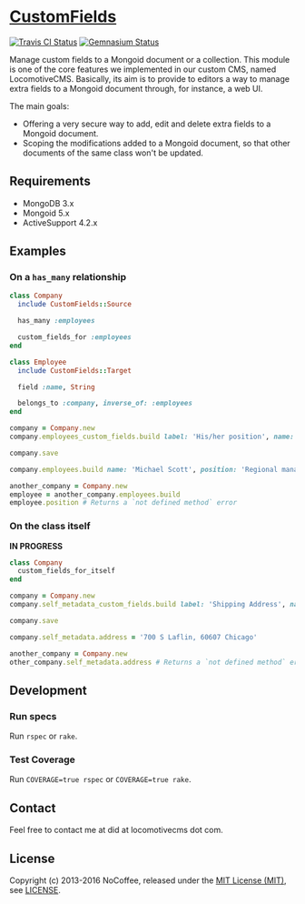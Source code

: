 [CustomFields]
==============

[![Travis CI Status][Travis CI Status]][Travis CI]
[![Gemnasium Status][Gemnasium Status]][Gemnasium]

Manage custom fields to a Mongoid document or a collection. This module is one of the core features we implemented in
our custom CMS, named LocomotiveCMS. Basically, its aim is to provide to editors a way to manage extra fields to a
Mongoid document through, for instance, a web UI.

The main goals:

* Offering a very secure way to add, edit and delete extra fields to a Mongoid document.
* Scoping the modifications added to a Mongoid document, so that other documents of the same class won't be updated.

Requirements
------------

* MongoDB 3.x
* Mongoid 5.x
* ActiveSupport 4.2.x

Examples
--------

### On a `has_many` relationship

```ruby
class Company
  include CustomFields::Source

  has_many :employees

  custom_fields_for :employees
end

class Employee
  include CustomFields::Target

  field :name, String

  belongs_to :company, inverse_of: :employees
end

company = Company.new
company.employees_custom_fields.build label: 'His/her position', name: 'position', type: 'string', required: true

company.save

company.employees.build name: 'Michael Scott', position: 'Regional manager'

another_company = Company.new
employee = another_company.employees.build
employee.position # Returns a `not defined method` error
```

### On the class itself

**IN PROGRESS**

```ruby
class Company
  custom_fields_for_itself
end

company = Company.new
company.self_metadata_custom_fields.build label: 'Shipping Address', name: 'address', type: 'text'

company.save

company.self_metadata.address = '700 S Laflin, 60607 Chicago'

another_company = Company.new
other_company.self_metadata.address # Returns a `not defined method` error
```

Development
-----------

### Run specs

Run `rspec` or `rake`.

### Test Coverage

Run `COVERAGE=true rspec` or `COVERAGE=true rake`.

Contact
-------

Feel free to contact me at did at locomotivecms dot com.

License
-------

Copyright (c) 2013-2016 NoCoffee, released under the [MIT License (MIT)], see [LICENSE].

[CustomFields]: https://github.com/locomotivecms/custom_fields "Custom fields extension for Mongoid."
[Gemnasium]: https://gemnasium.com/locomotivecms/custom_fields "CustomFields at Gemnasium"
[Gemnasium Status]: https://img.shields.io/gemnasium/locomotivecms/custom_fields.svg?style=flat "Gemnasium Status"
[LICENSE]: https://raw.githubusercontent.com/locomotivecms/custom_fields/master/LICENSE "License"
[MIT License (MIT)]: http://opensource.org/licenses/MIT "The MIT License (MIT)"
[Travis CI]: https://travis-ci.org/locomotivecms/custom_fields "CustomFields at Travis CI"
[Travis CI Status]: https://img.shields.io/travis/locomotivecms/custom_fields.svg?style=flat "Travis CI Status"
